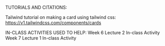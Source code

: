 TUTORIALS AND CITATIONS:

Tailwind tutorial on making a card using tailwind css:
https://v1.tailwindcss.com/components/cards

IN-CLASS ACTIVITIES USED TO HELP:
Week 6 Lecture 2 In-class Activity
Week 7 Lecture 1 In-class Activity

